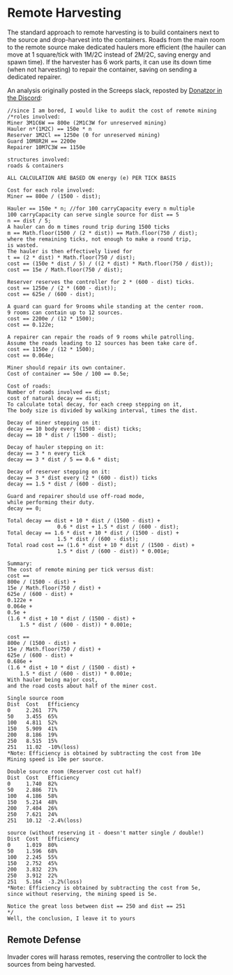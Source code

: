 # Remote Harvesting

The standard approach to remote harvesting is to build containers next to the source and drop-harvest into the containers. Roads from the main room to the remote source make dedicated haulers more efficient (the hauiler can move at 1 square/tick with 1M/2C instead of 2M/2C, saving energy and spawn time). If the harvester has 6 work parts, it can use its down time (when not harvesting) to repair the container, saving on sending a dedicated repairer.

An analysis originally posted in the Screeps slack, reposted by [Donatzor in the Discord](https://discord.com/channels/860665589738635336/864238310058754069/885907058581454880):

```
//since I am bored, I would like to audit the cost of remote mining
/*roles involved:
Miner 3M1C6W == 800e (2M1C3W for unreserved mining)
Hauler n*(1M2C) == 150e * n
Reserver 1M2Cl == 1250e (0 for unreserved mining)
Guard 10M8R2H == 2200e
Repairer 10M7C3W == 1150e

structures involved:
roads & containers

ALL CALCULATION ARE BASED ON energy (e) PER TICK BASIS

Cost for each role involved:
Miner == 800e / (1500 - dist);

Hauler == 150e * n; //for 100 carryCapacity every n multiple
100 carryCapacity can serve single source for dist == 5
n == dist / 5;
A hauler can do m times round trip during 1500 ticks
m == Math.floor(1500 / (2 * dist)) == Math.floor(750 / dist);
where the remaining ticks, not enough to make a round trip,
is wasted.
The hauler is then effectively lived for
t == (2 * dist) * Math.floor(750 / dist);
cost == (150e * dist / 5) / ((2 * dist) * Math.floor(750 / dist));
cost == 15e / Math.floor(750 / dist);

Reserver reserves the controller for 2 * (600 - dist) ticks.
cost == 1250e / (2 * (600 - dist));
cost == 625e / (600 - dist);

A guard can guard for 9rooms while standing at the center room.
9 rooms can contain up to 12 sources.
cost == 2200e / (12 * 1500);
cost == 0.122e;

A repairer can repair the roads of 9 rooms while patrolling.
Assume the roads leading to 12 sources has been take care of.
cost == 1150e / (12 * 1500);
cost == 0.064e;

Miner should repair its own container.
Cost of container == 50e / 100 == 0.5e;

Cost of roads:
Number of roads involved == dist;
cost of natural decay == dist;
To calculate total decay, for each creep stepping on it,
The body size is divided by walking interval, times the dist.

Decay of miner stepping on it:
decay == 10 body every (1500 - dist) ticks;
decay == 10 * dist / (1500 - dist);

Decay of hauler stepping on it:
decay == 3 * n every tick
decay == 3 * dist / 5 == 0.6 * dist;

Decay of reserver stepping on it:
decay == 3 * dist every (2 * (600 - dist)) ticks
decay == 1.5 * dist / (600 - dist);

Guard and repairer should use off-road mode,
while performing their duty.
decay == 0;

Total decay == dist + 10 * dist / (1500 - dist) + 
				0.6 * dist + 1.5 * dist / (600 - dist);
Total decay == 1.6 * dist + 10 * dist / (1500 - dist) + 
				1.5 * dist / (600 - dist);
Total road cost == (1.6 * dist + 10 * dist / (1500 - dist) + 
				1.5 * dist / (600 - dist)) * 0.001e;

Summary:
The cost of remote mining per tick versus dist:
cost ==
800e / (1500 - dist) +
15e / Math.floor(750 / dist) +
625e / (600 - dist) +
0.122e +
0.064e +
0.5e +
(1.6 * dist + 10 * dist / (1500 - dist) + 
	1.5 * dist / (600 - dist)) * 0.001e;
	
cost == 
800e / (1500 - dist) +
15e / Math.floor(750 / dist) +
625e / (600 - dist) +
0.686e +
(1.6 * dist + 10 * dist / (1500 - dist) + 
	1.5 * dist / (600 - dist)) * 0.001e;
With hauler being major cost,
and the road costs about half of the miner cost.

Single source room
Dist  Cost   Efficiency
0     2.261  77%
50    3.455  65%
100   4.811  52%
150   5.909  41%
200   8.186  19%
250   8.515  15%
251   11.02  -10%(loss)
*Note: Efficiency is obtained by subtracting the cost from 10e
Mining speed is 10e per source.

Double source room (Reserver cost cut half)
Dist  Cost   Efficiency
0     1.740  82%
50    2.886  71%
100   4.186  58%
150   5.214  48%
200   7.404  26%
250   7.621  24%
251   10.12  -2.4%(loss)

source (without reserving it - doesn't matter single / double!)
Dist  Cost   Efficiency
0     1.019  80%
50    1.596  68%
100   2.245  55%
150   2.752  45%
200   3.832  23%
250   3.912  22%
251   5.164  -3.2%(loss)
*Note: Efficiency is obtained by subtracting the cost from 5e,
since without reserving, the mining speed is 5e.

Notice the great loss between dist == 250 and dist == 251
*/
Well, the conclusion, I leave it to yours
```

## Remote Defense

Invader cores will harass remotes, reserving the controller to lock the sources from being harvested. 